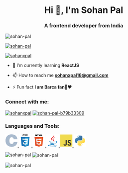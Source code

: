 <h1 align="center">Hi 👋, I'm Sohan Pal</h1>
<h3 align="center">A frontend developer from India</h3>

<p align="left"> <img src="https://komarev.com/ghpvc/?username=sohan-pal&label=Profile%20views&color=0e75b6&style=flat" alt="sohan-pal" /> </p>

<p align="left"> <a href="https://github.com/ryo-ma/github-profile-trophy"><img src="https://github-profile-trophy.vercel.app/?username=sohan-pal" alt="sohan-pal" /></a> </p>

<p align="left"> <a href="https://twitter.com/sohanxpal" target="blank"><img src="https://img.shields.io/twitter/follow/sohanxpal?logo=twitter&style=for-the-badge" alt="sohanxpal" /></a> </p>

- 🌱 I’m currently learning **ReactJS**

- 📫 How to reach me **sohanxpal18@gmail.com**

- ⚡ Fun fact **I am Barca fan💙❤️**

<h3 align="left">Connect with me:</h3>
<p align="left">
<a href="https://twitter.com/sohanxpal" target="blank"><img align="center" src="https://raw.githubusercontent.com/rahuldkjain/github-profile-readme-generator/master/src/images/icons/Social/twitter.svg" alt="sohanxpal" height="30" width="40" /></a>
<a href="https://linkedin.com/in/sohan-pal-b79b33309" target="blank"><img align="center" src="https://raw.githubusercontent.com/rahuldkjain/github-profile-readme-generator/master/src/images/icons/Social/linked-in-alt.svg" alt="sohan-pal-b79b33309" height="30" width="40" /></a>
</p>

<h3 align="left">Languages and Tools:</h3>
<p align="left"> <a href="https://www.cprogramming.com/" target="_blank" rel="noreferrer"> <img src="https://raw.githubusercontent.com/devicons/devicon/master/icons/c/c-original.svg" alt="c" width="40" height="40"/> </a> <a href="https://www.w3schools.com/css/" target="_blank" rel="noreferrer"> <img src="https://raw.githubusercontent.com/devicons/devicon/master/icons/css3/css3-original-wordmark.svg" alt="css3" width="40" height="40"/> </a> <a href="https://www.w3.org/html/" target="_blank" rel="noreferrer"> <img src="https://raw.githubusercontent.com/devicons/devicon/master/icons/html5/html5-original-wordmark.svg" alt="html5" width="40" height="40"/> </a> <a href="https://www.java.com" target="_blank" rel="noreferrer"> <img src="https://raw.githubusercontent.com/devicons/devicon/master/icons/java/java-original.svg" alt="java" width="40" height="40"/> </a> <a href="https://developer.mozilla.org/en-US/docs/Web/JavaScript" target="_blank" rel="noreferrer"> <img src="https://raw.githubusercontent.com/devicons/devicon/master/icons/javascript/javascript-original.svg" alt="javascript" width="40" height="40"/> </a> <a href="https://www.python.org" target="_blank" rel="noreferrer"> <img src="https://raw.githubusercontent.com/devicons/devicon/master/icons/python/python-original.svg" alt="python" width="40" height="40"/> </a> </p>

<p><img align="left" src="https://github-readme-stats.vercel.app/api/top-langs?username=sohan-pal&show_icons=true&locale=en&layout=compact" alt="sohan-pal" /></p>

<p>&nbsp;<img align="center" src="https://github-readme-stats.vercel.app/api?username=sohan-pal&show_icons=true&locale=en" alt="sohan-pal" /></p>

<p><img align="center" src="https://github-readme-streak-stats.herokuapp.com/?user=sohan-pal&" alt="sohan-pal" /></p>

